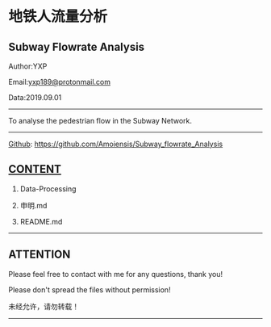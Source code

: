 地铁人流量分析
======================================================================
Subway Flowrate Analysis
---------------------------------------

Author:YXP

Email:yxp189@protonmail.com

Data:2019.09.01
************************************************************************
To analyse the pedestrian flow in the Subway Network.
***********************************************************************
[Github](https://github.com/Amoiensis/Subway_flowrate_Analysis): https://github.com/Amoiensis/Subway_flowrate_Analysis

[CONTENT](https://github.com/Amoiensis/Assembly-language/blob/master/CONTENT.md)
---------------------------------------
 
   1. Data-Processing
   
   2. 申明.md
   
   3. README.md
             
************************************************************************

ATTENTION
---------------------------------------
Please feel free to contact with me for any questions, thank you!

Please don't spread the files without permission!

未经允许，请勿转载！
************************************************************************
